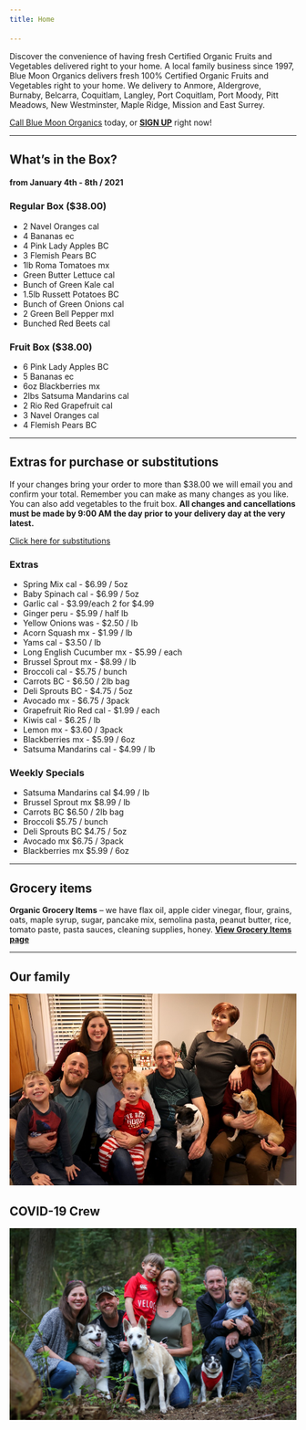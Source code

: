 ```yaml
---
title: Home

---
```

Discover the convenience of having fresh Certified Organic Fruits and Vegetables delivered right to your home. A local family business since 1997, Blue Moon Organics delivers fresh 100% Certified Organic Fruits and Vegetables right to your home. We delivery to Anmore, Aldergrove, Burnaby, Belcarra, Coquitlam, Langley, Port Coquitlam, Port Moody, Pitt Meadows, New Westminster, Maple Ridge, Mission and East Surrey.

[Call Blue Moon Organics](/contact) today, or [**SIGN UP**](/sign-up) right now!

***

## What’s in the Box?

#### **from  January 4th - 8th / 2021**

### Regular Box ($38.00)

* 2 Navel Oranges  cal
* 4 Bananas  ec
* 4 Pink Lady Apples  BC
* 3 Flemish Pears  BC
* 1lb Roma Tomatoes  mx
* Green Butter Lettuce  cal
* Bunch of Green Kale  cal
* 1.5lb Russett Potatoes  BC
* Bunch of Green Onions  cal
* 2 Green Bell Pepper  mxl
* Bunched Red Beets  cal

### Fruit Box ($38.00)

* 6 Pink Lady Apples  BC
* 5 Bananas  ec
* 6oz Blackberries  mx
* 2lbs Satsuma Mandarins  cal
* 2 Rio Red Grapefruit  cal
* 3 Navel Oranges  cal
* 4 Flemish Pears  BC

***

## Extras for purchase or substitutions

If your changes bring your order to more than $38.00 we will email you and confirm your total. Remember you can make as many changes as you like. You can also add vegetables to the fruit box. **All changes and cancellations must be made by 9:00 AM the day prior to your delivery day at the very latest.**

[Click here for substitutions](/substitutions "Click here for substitutions")

### Extras

* Spring Mix cal  -  $6.99 / 5oz
* Baby Spinach cal  -  $6.99 / 5oz
* Garlic  cal - $3.99/each 2 for $4.99
* Ginger  peru - $5.99 / half lb
* Yellow Onions was - $2.50 / lb
* Acorn Squash  mx - $1.99 / lb
* Yams cal - $3.50 / lb
* Long English Cucumber  mx -  $5.99 / each
* Brussel Sprout  mx - $8.99 / lb
* Broccoli  cal - $5.75 / bunch
* Carrots  BC - $6.50 / 2lb bag
* Deli Sprouts  BC - $4.75 / 5oz
* Avocado  mx - $6.75 / 3pack
* Grapefruit Rio Red  cal - $1.99 / each
* Kiwis  cal - $6.25 / lb
* Lemon  mx -  $3.60 / 3pack
* Blackberries  mx - $5.99 / 6oz
* Satsuma Mandarins  cal - $4.99 / lb

### Weekly Specials

* Satsuma Mandarins  cal    $4.99 / lb
* Brussel Sprout  mx   $8.99 / lb
* Carrots  BC   $6.50 / 2lb bag
* Broccoli  $5.75 / bunch
* Deli Sprouts  BC  $4.75 / 5oz
* Avocado  mx   $6.75 / 3pack
* Blackberries  mx   $5.99 / 6oz

***

## Grocery items

**Organic Grocery Items** – we have flax oil, apple cider vinegar, flour, grains, oats, maple syrup, sugar, pancake mix, semolina pasta, peanut butter, rice, tomato paste, pasta sauces, cleaning supplies, honey. [**View Grocery Items page**](/groceries)

***

## Our family

![Our family.](./uploads/IMG_1376-copy.jpg "Our family")

## COVID-19 Crew

![COVID-19 crew.](./uploads/covid.jpg "COVID-19 crew")